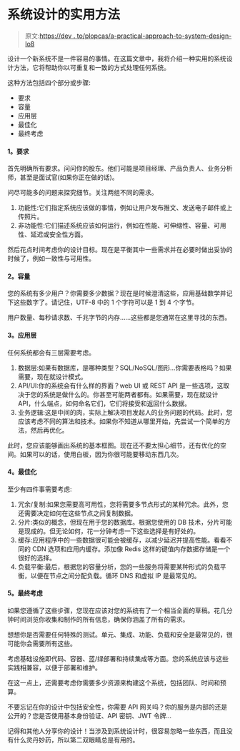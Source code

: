 # 系统设计的实用方法

> 原文:[https://dev . to/plopcas/a-practical-approach-to-system-design-lo8](https://dev.to/plopcas/a-pragmatic-approach-to-system-design-lo8)

设计一个新系统不是一件容易的事情。在这篇文章中，我将介绍一种实用的系统设计方法，它将帮助你以可重复和一致的方式处理任何系统。

这种方法包括四个部分或步骤:

*   要求
*   容量
*   应用层
*   最佳化
*   最终考虑

#### [](#1-requirements)1。要求

首先明确所有要求。问问你的股东。他们可能是项目经理、产品负责人、业务分析师，甚至是面试官(如果你正在做的话)。

问尽可能多的问题来探究细节。关注两组不同的需求。

1.  功能性:它们指定系统应该做的事情，例如让用户发布推文、发送电子邮件或上传照片。
2.  非功能性:它们描述系统应该如何运行，例如在性能、可伸缩性、容量、可用性、延迟或安全性方面。

然后花点时间考虑你的设计目标。现在是平衡其中一些需求并在必要时做出妥协的时候了，例如一致性与可用性。

#### [](#2-capacity)2。容量

您的系统有多少用户？你需要多少数据？现在是时候澄清这些，应用基础数学并记下这些数字了。请记住，UTF-8 中的 1 个字符可以是 1 到 4 个字节。

用户数量、每秒请求数、千兆字节的内存……这些都是您通常在这里寻找的东西。

#### [](#3-application-layers)3。应用层

任何系统都会有三层需要考虑。

1.  数据层:如果有数据库，是哪种类型？SQL/NoSQL/图形…你需要表格吗？如果需要，现在就设计模式。
2.  API/UI:你的系统会有什么样的界面？web UI 或 REST API 是一些选项，这取决于您的系统是做什么的。你甚至可能两者都有。如果需要，现在就设计 API，什么端点，如何命名它们，它们将接受和返回什么数据。
3.  业务逻辑:这是中间的肉，实际上解决项目发起人的业务问题的代码。此时，您应该考虑不同的算法和技术。如果你不知道从哪里开始，先尝试一个简单的方法，然后再优化。

此时，您应该能够画出系统的基本框图。现在还不要太担心细节，还有优化的空间。如果可以的话，使用白板，因为你很可能要移动东西几次。

#### 4。最佳化

至少有四件事需要考虑:

1.  冗余/复制:如果您需要高可用性，您将需要多节点形式的某种冗余。此外，您还需要决定如何在这些节点之间复制数据。
2.  分片:类似的概念，但现在用于您的数据库。根据您使用的 DB 技术，分片可能是现成的。但无论如何，花一分钟考虑一下这些选择是有好处的。
3.  缓存:应用程序中的一些数据很可能会被缓存，以减少延迟并提高性能。看看不同的 CDN 选项和应用内缓存。添加像 Redis 这样的键值内存数据存储是一个很好的选择。
4.  负载平衡:最后，根据您的容量分析，您的一些服务将需要某种形式的负载平衡，以便在节点之间分配负载。循环 DNS 和虚拟 IP 是最常见的。

#### [](#5-final-considerations)5。最终考虑

如果您遵循了这些步骤，您现在应该对您的系统有了一个相当全面的草稿。花几分钟时间浏览你收集和制作的所有信息，确保你涵盖了所有的需求。

想想你是否需要任何特殊的测试。单元、集成、功能、负载和安全是最常见的，很可能你会需要所有这些。

考虑基础设施即代码、容器、蓝/绿部署和持续集成等方面。您的系统应该与这些实践相兼容，以便于部署和维护。

在这一点上，还需要考虑你需要多少资源来构建这个系统，包括团队、时间和预算。

不要忘记在你的设计中包括安全性，你需要 API 网关吗？你的服务是内部的还是公开的？您是否使用基本身份验证、API 密钥、JWT 令牌…

记得和其他人分享你的设计！当涉及到系统设计时，很容易忽略一些东西，而且没有什么灵丹妙药，所以第二双眼睛总是有用的。
